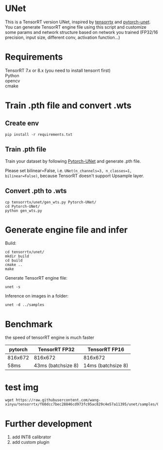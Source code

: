 # UNet
This is a TensorRT version UNet, inspired by [tensorrtx](https://github.com/wang-xinyu/tensorrtx) and [pytorch-unet](https://github.com/milesial/Pytorch-UNet).<br>
You can generate TensorRT engine file using this script and customize some params and network structure based on network you trained (FP32/16 precision, input size, different conv, activation function...)<br>

# Requirements

TensorRT 7.x or 8.x (you need to install tensorrt first)<br>
Python<br>
opencv<br>
cmake<br>

# Train .pth file and convert .wts

## Create env

```
pip install -r requirements.txt
```

## Train .pth file

Train your dataset by following [Pytorch-UNet](https://github.com/milesial/Pytorch-UNet) and generate .pth file.<br>

Please set bilinear=False, i.e. `UNet(n_channels=3, n_classes=1, bilinear=False)`, because TensorRT doesn't support Upsample layer.

## Convert .pth to .wts

```
cp tensorrtx/unet/gen_wts.py Pytorch-UNet/
cd Pytorch-UNet/
python gen_wts.py
```

# Generate engine file and infer

Build:
```
cd tensorrtx/unet/
mkdir build
cd build
cmake ..
make
```

Generate TensorRT engine file:
```
unet -s
```
Inference on images in a folder:
```
unet -d ../samples
```

# Benchmark
the speed of tensorRT engine is much faster

 pytorch | TensorRT FP32 | TensorRT FP16
 ---- | ----- | ------  
 816x672  | 816x672 | 816x672 
 58ms  | 43ms (batchsize 8) | 14ms (batchsize 8) 
# test img
```
wget https://raw.githubusercontent.com/wang-xinyu/tensorrtx/f60dcc7bec28846cd973fc95ac829c4e57a11395/unet/samples/0cdf5b5d0ce1_01.jpg
```
# Further development

1. add INT8 calibrator<br>
2. add custom plugin<br>
